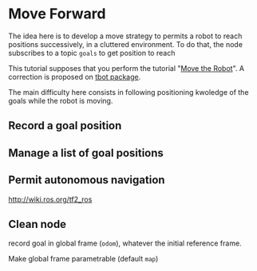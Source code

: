 # Move Forward

The idea here is to develop a move strategy to permits a robot to reach positions successively, in a cluttered environment.
To do that, the node subscribes to a topic `goals` to get position to reach 

This tutorial supposes that you perform the tutorial "[Move the Robot](1.2-move.md)". A correction is proposed on [tbot package](https://bitbucket.org/imt-mobisyst/mb6-tbot/src/master/tbot_pytools/tbot_pytools/reactive_move.py).

The main difficulty here consists in following positioning kwoledge of the goals while the robot is moving.

## Record a goal position


## Manage a list of goal positions


## Permit autonomous navigation 

http://wiki.ros.org/tf2_ros


## Clean node

record goal in global frame (`odom`), whatever the initial reference frame.

Make global frame parametrable (default `map`)
